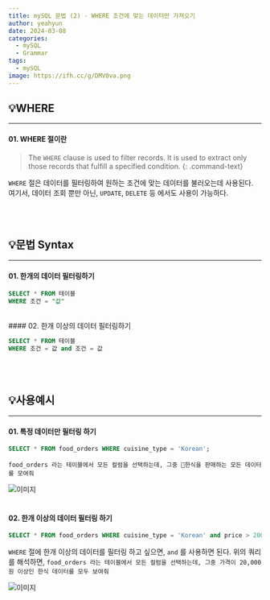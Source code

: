 ```yaml
---
title: mySQL 문법 (2) - WHERE 조건에 맞는 데이터만 가져오기
author: yeahyun
date: 2024-03-08
categories:
  - mySQL
  - Grammar
tags:
  - mySQL
image: https://ifh.cc/g/DMV0va.png
---
```

## 💡WHERE
---
#### 01. WHERE 절이란

>The `WHERE` clause is used to filter records.
>It is used to extract only those records that fulfill a specified condition.
{: .command-text}

`WHERE` 절은 데이터를 필터링하여 원하는 조건에 맞는 데이터를 불러오는데 사용된다.
여기서, 데이터 조회 뿐만 아닌, `UPDATE`, `DELETE` 등 에서도 사용이 가능하다.



<br>
<br>

## 💡문법 Syntax
---
#### 01. 한개의 데이터 필터링하기

```sql
SELECT * FROM 테이블
WHERE 조건 = "값"
```

<br>
#### 02. 한개 이상의 데이터 필터링하기

```sql
SELECT * FROM 테이블
WHERE 조건 = 값 and 조건 = 값
```

<br>
<br>


## 💡사용예시
---
#### 01. 특정 데이터만 필터링 하기

```sql
SELECT * FROM food_orders WHERE cuisine_type = 'Korean';
```

`food_orders 라는 테이블에서 모든 컬럼을 선택하는데, 그중 한식을 판매하는 모든 데이터를 모여줘`

![이미지](https://ifh.cc/g/jcz1BJ.png)
<br>
<br>
#### 02. 한개 이상의 데이터 필터링 하기

```sql
SELECT * FROM food_orders WHERE cuisine_type = 'Korean' and price > 20000;
```

`WHERE` 절에 한개 이상의 데이터를 필터링 하고 싶으면, `and` 를 사용하면 된다.
위의 쿼리를 해석하면, 
`food_orders 라는 테이블에서 모든 컬럼을 선택하는데, 그중 가격이 20,000원 이상인 한식 데이터를 모두 보여줘`

![이미지](https://ifh.cc/g/vb6pch.png)